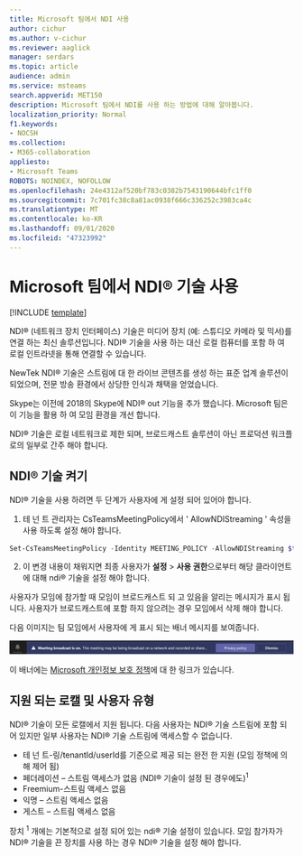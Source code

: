 ```yaml
---
title: Microsoft 팀에서 NDI 사용
author: cichur
ms.author: v-cichur
ms.reviewer: aaglick
manager: serdars
ms.topic: article
audience: admin
ms.service: msteams
search.appverid: MET150
description: Microsoft 팀에서 NDI를 사용 하는 방법에 대해 알아봅니다.
localization_priority: Normal
f1.keywords:
- NOCSH
ms.collection:
- M365-collaboration
appliesto:
- Microsoft Teams
ROBOTS: NOINDEX, NOFOLLOW
ms.openlocfilehash: 24e4312af520bf783c0382b7543190644bfc1ff0
ms.sourcegitcommit: 7c701fc38c8a81ac0938f666c336252c3983ca4c
ms.translationtype: MT
ms.contentlocale: ko-KR
ms.lasthandoff: 09/01/2020
ms.locfileid: "47323992"
---
```

# <a name="use-ndi-technology-in-microsoft-teams"></a>Microsoft 팀에서 NDI® 기술 사용

[!INCLUDE [template](includes/preview-feature.md)]

 NDI® (네트워크 장치 인터페이스) 기술은 미디어 장치 (예: 스튜디오 카메라 및 믹서)를 연결 하는 최신 솔루션입니다. NDI® 기술을 사용 하는 대신 로컬 컴퓨터를 포함 하 여 로컬 인트라넷을 통해 연결할 수 있습니다.

NewTek NDI® 기술은 스트림에 대 한 라이브 콘텐츠를 생성 하는 표준 업계 솔루션이 되었으며, 전문 방송 환경에서 상당한 인식과 채택을 얻었습니다.

Skype는 이전에 2018의 Skype에 NDI® out 기능을 추가 했습니다. Microsoft 팀은이 기능을 활용 하 여 모임 환경을 개선 합니다.

NDI® 기술은 로컬 네트워크로 제한 되며, 브로드캐스트 솔루션이 아닌 프로덕션 워크플로의 일부로 간주 해야 합니다.

## <a name="turn-on-ndi-technology"></a>NDI® 기술 켜기

NDI® 기술을 사용 하려면 두 단계가 사용자에 게 설정 되어 있어야 합니다.

1. 테 넌 트 관리자는 CsTeamsMeetingPolicy에서 ' AllowNDIStreaming ' 속성을 사용 하도록 설정 해야 합니다.

```PowerShell
Set-CsTeamsMeetingPolicy -Identity MEETING_POLICY -AllowNDIStreaming $true
```

2. 이 변경 내용이 채워지면 최종 사용자가 **설정**  >  **사용 권한**으로부터 해당 클라이언트에 대해 ndi® 기술을 설정 해야 합니다.

사용자가 모임에 참가할 때 모임이 브로드캐스트 되 고 있음을 알리는 메시지가 표시 됩니다. 사용자가 브로드캐스트에 포함 하지 않으려는 경우 모임에서 삭제 해야 합니다.

다음 이미지는 팀 모임에서 사용자에 게 표시 되는 배너 메시지를 보여줍니다.

![팀 모임에 표시 되는 NDI® 기술 배너의 이미지입니다.](media/NDI-disclosure.png)

이 배너에는 [Microsoft 개인정보 보호 정책](https://aka.ms/teamsprivacy)에 대 한 링크가 있습니다.

## <a name="supported-locales-and-user-types"></a>지원 되는 로캘 및 사용자 유형

NDI® 기술이 모든 로캘에서 지원 됩니다. 다음 사용자는 NDI® 기술 스트림에 포함 되어 있지만 일부 사용자는 NDI® 기술 스트림에 액세스할 수 없습니다.

- 테 넌 트-링/tenantId/userId를 기준으로 제공 되는 완전 한 지원 (모임 정책에 의해 제어 됨)
- 페더레이션 – 스트림 액세스가 없음 (NDI® 기술이 설정 된 경우에도)<sup>1</sup>
- Freemium-스트림 액세스 없음
- 익명 – 스트림 액세스 없음
- 게스트 – 스트림 액세스 없음  

장치 <sup>1</sup> 개에는 기본적으로 설정 되어 있는 ndi® 기술 설정이 있습니다. 모임 참가자가 NDI® 기술을 끈 장치를 사용 하는 경우 NDI® 기술을 설정 해야 합니다.
